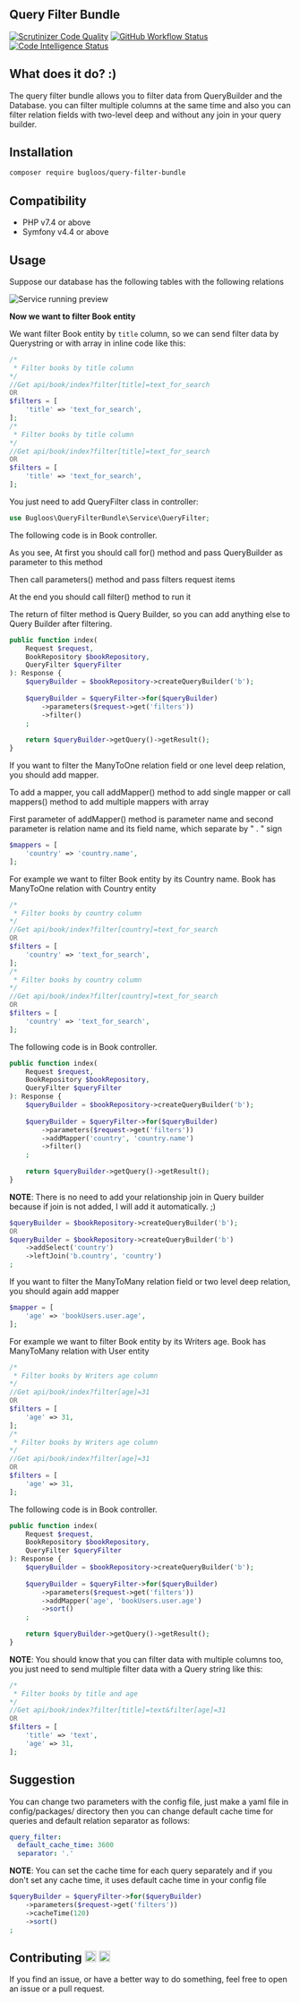 <h2>Query Filter Bundle</h2>

[![Scrutinizer Code Quality](https://scrutinizer-ci.com/g/bugloos/query-filter-bundle/badges/quality-score.png?b=main)](https://scrutinizer-ci.com/g/bugloos/query-filter-bundle/?branch=main)
[![GitHub Workflow Status](https://img.shields.io/github/workflow/status/bugloos/query-filter-bundle/test)](https://github.com/bugloos/query-filter-bundle/actions)
[![Code Intelligence Status](https://scrutinizer-ci.com/g/bugloos/query-filter-bundle/badges/code-intelligence.svg?b=main)](https://scrutinizer-ci.com/code-intelligence)

<h2>What does it do? :)</h2>
The query filter bundle allows you to filter data from QueryBuilder and the Database. you can filter multiple columns at the same time and also you can filter relation fields with two-level deep and without any join in your query builder.

<h2>Installation</h2>

```bash
composer require bugloos/query-filter-bundle
```

<h2>Compatibility</h2>

* PHP v7.4 or above
* Symfony v4.4 or above

<h2>Usage</h2>
Suppose our database has the following tables with the following relations

![Service running preview](./tests/Fixtures/db/diagram.png)

<strong>Now we want to filter Book entity</strong>

We want filter Book entity by `title` column, so we can send filter data by Querystring or with array in inline code like this:

```php
/*
 * Filter books by title column
*/
//Get api/book/index?filter[title]=text_for_search
OR
$filters = [
    'title' => 'text_for_search',
];
/*
 * Filter books by title column
*/
//Get api/book/index?filter[title]=text_for_search
OR
$filters = [
    'title' => 'text_for_search',
];
```

You just need to add QueryFilter class in controller:

```php
use Bugloos\QueryFilterBundle\Service\QueryFilter;
```

The following code is in Book controller.
<p>As you see, At first you should call for() method and pass QueryBuilder as parameter to this method</p>
<p>Then call parameters() method and pass filters request items</p>
<p>At the end you should call filter() method to run it</p>
The return of filter method is Query Builder, so you can add anything else to Query Builder after filtering.

```php
public function index(
    Request $request,
    BookRepository $bookRepository,
    QueryFilter $queryFilter
): Response {
    $queryBuilder = $bookRepository->createQueryBuilder('b');
    
    $queryBuilder = $queryFilter->for($queryBuilder)
        ->parameters($request->get('filters'))
        ->filter()
    ;
    
    return $queryBuilder->getQuery()->getResult();
}
```

<p>If you want to filter the ManyToOne relation field or one level deep relation, you should add mapper.</p>
<p>To add a mapper, you call addMapper() method to add single mapper or call mappers() method to add multiple mappers with array</p>
<p>First parameter of addMapper() method is parameter name and second parameter is relation name and its field name, which separate by " . " sign</p>

```php
$mappers = [
    'country' => 'country.name',
];
```

For example we want to filter Book entity by its Country name. Book has ManyToOne relation with Country entity

```php
/*
 * Filter books by country column
*/
//Get api/book/index?filter[country]=text_for_search
OR
$filters = [
    'country' => 'text_for_search',
];
/*
 * Filter books by country column
*/
//Get api/book/index?filter[country]=text_for_search
OR
$filters = [
    'country' => 'text_for_search',
];
```

The following code is in Book controller.

```php
public function index(
    Request $request,
    BookRepository $bookRepository,
    QueryFilter $queryFilter
): Response {
    $queryBuilder = $bookRepository->createQueryBuilder('b');
    
    $queryBuilder = $queryFilter->for($queryBuilder)
        ->parameters($request->get('filters'))
        ->addMapper('country', 'country.name')
        ->filter()
    ;
    
    return $queryBuilder->getQuery()->getResult();
}
```

**NOTE**: There is no need to add your relationship join in Query builder because if join is not added, I will add it automatically. ;)

```php
$queryBuilder = $bookRepository->createQueryBuilder('b');
OR
$queryBuilder = $bookRepository->createQueryBuilder('b')
    ->addSelect('country')   
    ->leftJoin('b.country', 'country')      
;
```

<p>If you want to filter the ManyToMany relation field or two level deep relation, you should again add mapper</p>

```php
$mapper = [
    'age' => 'bookUsers.user.age',
];
```

For example we want to filter Book entity by its Writers age. Book has ManyToMany relation with User entity

```php
/*
 * Filter books by Writers age column
*/
//Get api/book/index?filter[age]=31
OR
$filters = [
    'age' => 31,
];
/*
 * Filter books by Writers age column
*/
//Get api/book/index?filter[age]=31
OR
$filters = [
    'age' => 31,
];
```

The following code is in Book controller.

```php
public function index(
    Request $request,
    BookRepository $bookRepository,
    QueryFilter $queryFilter
): Response {
    $queryBuilder = $bookRepository->createQueryBuilder('b');
    
    $queryBuilder = $queryFilter->for($queryBuilder)
        ->parameters($request->get('filters'))
        ->addMapper('age', 'bookUsers.user.age')
        ->sort()
    ;
    
    return $queryBuilder->getQuery()->getResult();
}
```

**NOTE**: You should know that you can filter data with multiple columns too, you just need to send multiple filter data with a Query string like this:

```php
/*
 * Filter books by title and age
*/
//Get api/book/index?filter[title]=text&filter[age]=31
OR
$filters = [
    'title' => 'text',
    'age' => 31,
];
```

<h2>Suggestion</h2>

You can change two parameters with the config file, just make a yaml file in config/packages/ directory then you can change default cache time for queries and default relation separator as follows:

```yaml
query_filter:
  default_cache_time: 3600
  separator: '.'
```

**NOTE**: You can set the cache time for each query separately and if you don't set any cache time, it uses default cache time in your config file

```php
$queryBuilder = $queryFilter->for($queryBuilder)
    ->parameters($request->get('filters'))
    ->cacheTime(120)
    ->sort()
;
```
<h2>Contributing <img class="emoji" alt="v" height="20" width="20" src="https://github.githubassets.com/images/icons/emoji/unicode/270c.png"> <img class="emoji" alt="beer" height="20" width="20" src="https://github.githubassets.com/images/icons/emoji/unicode/1f37a.png"></h2>

If you find an issue, or have a better way to do something, feel free to open an issue or a pull request.
